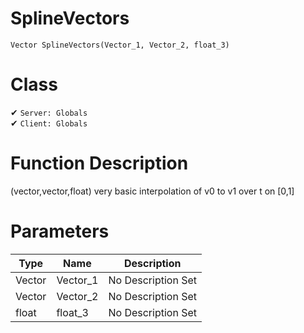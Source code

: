 # SplineVectors
```
Vector SplineVectors(Vector_1, Vector_2, float_3)
```
# Class
✔ `Server: Globals`  
✔ `Client: Globals`  

# Function Description
(vector,vector,float) very basic interpolation of v0 to v1 over t on [0,1]
# Parameters
Type|Name|Description
--|--|--
Vector|Vector_1|No Description Set
Vector|Vector_2|No Description Set
float|float_3|No Description Set
